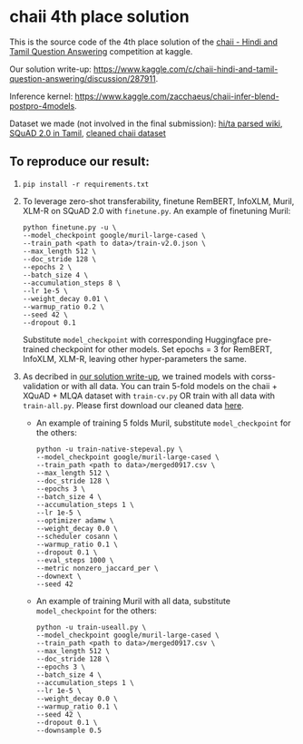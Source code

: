 # chaii 4th place solution
This is the source code of the 4th place solution of the [chaii - Hindi and Tamil Question Answering](https://www.kaggle.com/c/chaii-hindi-and-tamil-question-answering) competition at kaggle.

Our solution write-up: https://www.kaggle.com/c/chaii-hindi-and-tamil-question-answering/discussion/287911.

Inference kernel: https://www.kaggle.com/zacchaeus/chaii-infer-blend-postpro-4models.

Dataset we made (not involved in the final submission): [hi/ta parsed wiki](https://www.kaggle.com/zacchaeus/chaii-tfds-wiki), [SQuAD 2.0 in Tamil](https://www.kaggle.com/zacchaeus/chaii-tfds-wiki), [cleaned chaii dataset](https://www.kaggle.com/zacchaeus/chaiitrain0917)
## To reproduce our result:
1. `pip install -r requirements.txt`
2. To leverage zero-shot transferability, finetune RemBERT, InfoXLM, Muril, XLM-R on SQuAD 2.0 with `finetune.py`.
An example of finetuning Muril:
      ```
      python finetune.py -u \
      --model_checkpoint google/muril-large-cased \
      --train_path <path to data>/train-v2.0.json \
      --max_length 512 \
      --doc_stride 128 \
      --epochs 2 \
      --batch_size 4 \
      --accumulation_steps 8 \
      --lr 1e-5 \
      --weight_decay 0.01 \
      --warmup_ratio 0.2 \
      --seed 42 \
      --dropout 0.1
      ```
      Substitute `model_checkpoint` with corresponding Huggingface pre-trained checkpoint for other models. Set epochs = 3 for RemBERT, InfoXLM, XLM-R, leaving other hyper-parameters the same.

3. As decribed in [our solution write-up](https://www.kaggle.com/c/chaii-hindi-and-tamil-question-answering/discussion/287911), we trained models with corss-validation or with all data. You can train 5-fold models on the chaii + XQuAD + MLQA dataset with `train-cv.py` OR train with all data with `train-all.py`. Please first download our cleaned data [here](https://www.kaggle.com/zacchaeus/chaiitrain0917).
    * An example of training 5 folds Muril, substitute `model_checkpoint` for the others:

      ```
      python -u train-native-stepeval.py \
      --model_checkpoint google/muril-large-cased \
      --train_path <path to data>/merged0917.csv \
      --max_length 512 \
      --doc_stride 128 \
      --epochs 3 \
      --batch_size 4 \
      --accumulation_steps 1 \
      --lr 1e-5 \
      --optimizer adamw \
      --weight_decay 0.0 \
      --scheduler cosann \
      --warmup_ratio 0.1 \
      --dropout 0.1 \
      --eval_steps 1000 \
      --metric nonzero_jaccard_per \
      --downext \
      --seed 42
      ```
    * An example of training Muril with all data, substitute `model_checkpoint` for the others:

      ```
      python -u train-useall.py \
      --model_checkpoint google/muril-large-cased \
      --train_path <path to data>/merged0917.csv \
      --max_length 512 \
      --doc_stride 128 \
      --epochs 3 \
      --batch_size 4 \
      --accumulation_steps 1 \
      --lr 1e-5 \
      --weight_decay 0.0 \
      --warmup_ratio 0.1 \
      --seed 42 \
      --dropout 0.1 \
      --downsample 0.5
      ```
